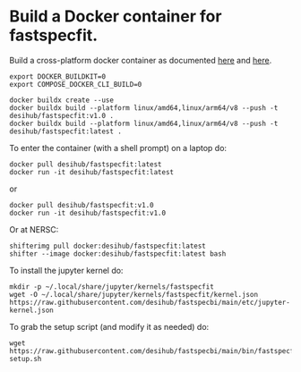 Build a Docker container for fastspecfit.
=========================================

Build a cross-platform docker container as documented [here](https://www.docker.com/blog/faster-multi-platform-builds-dockerfile-cross-compilation-guide) and [here](https://blog.jaimyn.dev/how-to-build-multi-architecture-docker-images-on-an-m1-mac/).
```
export DOCKER_BUILDKIT=0
export COMPOSE_DOCKER_CLI_BUILD=0

docker buildx create --use
docker buildx build --platform linux/amd64,linux/arm64/v8 --push -t desihub/fastspecfit:v1.0 .
docker buildx build --platform linux/amd64,linux/arm64/v8 --push -t desihub/fastspecfit:latest .
```

To enter the container (with a shell prompt) on a laptop do:
```
docker pull desihub/fastspecfit:latest
docker run -it desihub/fastspecfit:latest
```
or
```
docker pull desihub/fastspecfit:v1.0
docker run -it desihub/fastspecfit:v1.0
```

Or at NERSC:
```
shifterimg pull docker:desihub/fastspecfit:latest
shifter --image docker:desihub/fastspecfit:latest bash
```

To install the jupyter kernel do:
```
mkdir -p ~/.local/share/jupyter/kernels/fastspecfit
wget -O ~/.local/share/jupyter/kernels/fastspecfit/kernel.json https://raw.githubusercontent.com/desihub/fastspecbi/main/etc/jupyter-kernel.json
```

To grab the setup script (and modify it as needed) do:
```
wget https://raw.githubusercontent.com/desihub/fastspecbi/main/bin/fastspecfit-setup.sh
```
